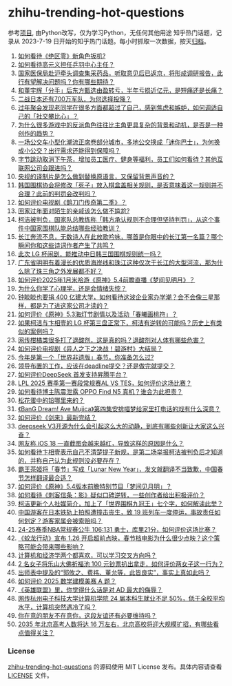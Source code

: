 # zhihu-trending-hot-questions
参考[项目](https://github.com/justjavac/zhihu-trending-hot-questions), 由Python改写，仅为学习Python，无任何其他用途
知乎热门话题，记录从 2023-7-19
日开始的知乎热门话题。每小时抓取一次数据，按天[归档](./data)。
<!-- BEGIN -->
<!-- 最后更新时间 2025-01-25 04:25:51.071821 -->
1. [如何看待《绝区零》新角色扳机?](https://www.zhihu.com/question/10440953006)
1. [如何看待高元义担任乒羽中心主任？](https://www.zhihu.com/question/10461355719)
1. [国家医保局赴沪牵头调查集采药品，听取意见后已返京，将形成调研报告，此行有望解决问题吗？你有哪些期待？](https://www.zhihu.com/question/10062785095)
1. [和董宇辉「分手」后东方甄选由盈转亏，半年亏损近亿元，是短痛还是长痛？](https://www.zhihu.com/question/10347709224)
1. [二战日本还有700万军队，为何选择投降？](https://www.zhihu.com/question/396342957)
1. [过年聚会发现老同学在很多方面都超过了自己，感到焦虑和嫉妒，如何调适自己的「社交攀比心」？](https://www.zhihu.com/question/9765246348)
1. [为什么很多游戏中的反派角色往往比主角更具复杂的背景和动机，是否是一种创作的趋势？](https://www.zhihu.com/question/10152884059)
1. [一场公交车小型化潮流正席卷部分城市，多地公交换成「迷你巴士」，为何换成小公交？出行需求还能得到保障吗？](https://www.zhihu.com/question/10071754135)
1. [字节跳动取消下午茶，增加员工医疗、健身等福利，员工们如何看待？其他互联网公司会跟进吗？](https://www.zhihu.com/question/10446312502)
1. [央视的译制片是怎么做到替换原语言，又保留背景声音的？](https://www.zhihu.com/question/617127810)
1. [韩国围棋协会将修改「死子」放入棋盒盖相关规则，是否意味着这一规则并不合理？此前的判罚会改判吗？](https://www.zhihu.com/question/10467623570)
1. [如何评价电视剧《鹊刀门传奇第二季》？](https://www.zhihu.com/question/9661858126)
1. [回家过年面对陌生的亲戚该怎么做不尴尬?](https://www.zhihu.com/question/7579669259)
1. [柯洁被判负，国家队总教练称「韩方承认规则不合理但坚持判罚」，从这个事件中国家围棋队能总结哪些经验教训？](https://www.zhihu.com/question/10301779117)
1. [长江奔流不息，无数诗人在此放歌吟咏，哪首是你眼中的长江第一名篇？哪个瞬间你和这些诗词作者产生了共鸣？](https://www.zhihu.com/question/10439684142)
1. [此次 LG 杯闹剧，能推动中日韩三国围棋规则统一吗？](https://www.zhihu.com/question/10370843758)
1. [广东省明明有着漫长的优质海岸线和珠江这种仅次于长江的大型河流，那为什么除了珠三角之外发展都不好？](https://www.zhihu.com/question/10200670590)
1. [如何评价2025年1月米哈游《原神》5.4前瞻直播《梦间见明月》？](https://www.zhihu.com/question/10470625721)
1. [为什么你学了心理学，还是会情绪失控？](https://www.zhihu.com/question/659106309)
1. [钟睒睒也要捐 400 亿建大学，如何看待这波企业家办学潮？会不会像三星那样，都是为了进这家公司才读的？](https://www.zhihu.com/question/10357126456)
1. [如何评价《原神》5.3海灯节剧情以及活动「春曦画桃符」？](https://www.zhihu.com/question/10394697191)
1. [如果柯洁与卞相壹的 LG 杯第三盘正常下，柯洁有逆转的可能吗？历史上有类似的案例吗？](https://www.zhihu.com/question/10360364489)
1. [网传柑橘类很多打了退酸剂，这是真的吗？退酸剂对人体有哪些危害？](https://www.zhihu.com/question/7008365479)
1. [如何评价电视剧《异人之下之决战！碧游村》大结局？](https://www.zhihu.com/question/10445526399)
1. [今年是第一个「世界非遗版」春节，你准备怎么过?](https://www.zhihu.com/question/10068444178)
1. [领导布置的工作，应该在deadline提交？还是做完就提交？](https://www.zhihu.com/question/9552926658)
1. [如何评价DeepSeek 首发支持昇腾平台？](https://www.zhihu.com/question/10446977348)
1. [LPL 2025 赛季第一赛段常规赛AL VS TES，如何评价这场比赛？](https://www.zhihu.com/question/10452626697)
1. [如何看待博主陈震泄露 OPPO Find N5 真机？谁会为此担责？](https://www.zhihu.com/question/10427203407)
1. [松花蛋中的铅哪里来的？](https://www.zhihu.com/question/281021215)
1. [《BanG Dream! Ave Mujica》第四集安排喵梦给家里打电话的戏有什么深意？](https://www.zhihu.com/question/10420344289)
1. [如何评价《剑来》最新完结？](https://www.zhihu.com/question/10409610519)
1. [deepseek V3开源为什么会引起这么大的动静，到底有哪些创新让大家这么兴奋？](https://www.zhihu.com/question/8970978383)
1. [网友称 iOS 18 一直截图会越来越红，导致这样的原因是什么？](https://www.zhihu.com/question/9777731833)
1. [如何看待卞相壹表示自己不清楚提子新规，是第二场举报柯洁被判负后才知道的，并称自己认为此规则没必要存在？](https://www.zhihu.com/question/10442645812)
1. [霸王茶姬将「春节」写成「Lunar New Year」，发文就翻译不当致歉，中国春节怎样翻译最合适？](https://www.zhihu.com/question/10505377608)
1. [如何评价《原神》5.4版本前瞻特别节目「梦间见月明」？](https://www.zhihu.com/question/10438317659)
1. [如何看待《刺客信条：影》疑似口碑逆转，一些创作者给出积极评价？](https://www.zhihu.com/question/9923644056)
1. [柯洁更新个人社媒简介，加上了「世界围棋九冠王」七个字，如何解读此举？](https://www.zhihu.com/question/10388460452)
1. [中国游客在日本铁轨上拍照遭撞击丧生，致 19 班列车一度停运，事故责任如何划定？游客家属会被索赔吗？](https://www.zhihu.com/question/10418299160)
1. [24-25赛季NBA常规赛公牛 106:131 勇士，库里21分，如何评价这场比赛？](https://www.zhihu.com/question/10428780906)
1. [《蛟龙行动》宣布 1.26 开启超前点映，春节档电影为什么很少点映？这个策略可能会带来哪些影响？](https://www.zhihu.com/question/10476393398)
1. [计算机和经济学两个都喜欢，可以学习交叉方向吗？](https://www.zhihu.com/question/565856761)
1. [2 名女子将乐山大佛祈福池 100 元钞票扒出拿走，如何评价两女子这一行为？](https://www.zhihu.com/question/10457409439)
1. [出师表中提及的“郭攸之、费祎、董允等，此皆良实”，事实上真如此吗？](https://www.zhihu.com/question/10371138349)
1. [如何评价 2025 数学建模美赛 A 题？](https://www.zhihu.com/question/10414311311)
1. [《英雄联盟》里，你觉得什么话是对 AD 最大的侮辱？](https://www.zhihu.com/question/457722320)
1. [网传杭州电子科技大学计算机学院 24 届本科生就业不足 50%，低于全校平均水平，计算机突然遇冷了吗？](https://www.zhihu.com/question/10197743562)
1. [你在意的朋友不在意你，这段友谊还有必要维持吗？](https://www.zhihu.com/question/10392378001)
1. [2035 年北京高考人数将达 16 万左右，北京高校将迎大规模扩招，有哪些看点值得关注？](https://www.zhihu.com/question/10343073935)
<!-- END -->
### License
[zhihu-trending-hot-questions](https://github.com/yaogengzhu/zhihu-trending-hot-questions)
的源码使用 MIT License 发布。具体内容请查看 [LICENSE](./LICENSE) 文件。
